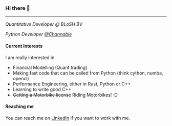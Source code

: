 ### Hi there 👋

---

*Quantitative Developer @ BLoSH BV*

*Python Developer [@Channable](https://github.com/channable)*

#### Current Interests
I am really interested in
- Financial Modelling (Quant trading)
- Making fast code that can be called from Python (think cython, numba, opencl)
- Performance Engineering, either in Rust, Python or C++
- Learning to write good C++
- ~~Getting a Motorbike license~~ Riding Motorbikes! :D

#### Reaching me
You can reach me on [LinkedIn](https://www.linkedin.com/in/tariq-mouhtadi/) if you want to work with me.

<!--
**tmonster94/tmonster94** is a ✨ _special_ ✨ repository because its `README.md` (this file) appears on your GitHub profile.

Here are some ideas to get you started:

- 🔭 I’m currently working on ...
- 🌱 I’m currently learning ...
- 👯 I’m looking to collaborate on ...
- 🤔 I’m looking for help with ...
- 💬 Ask me about ...
- 📫 How to reach me: ...
- 😄 Pronouns: ...
- ⚡ Fun fact: ...
-->

